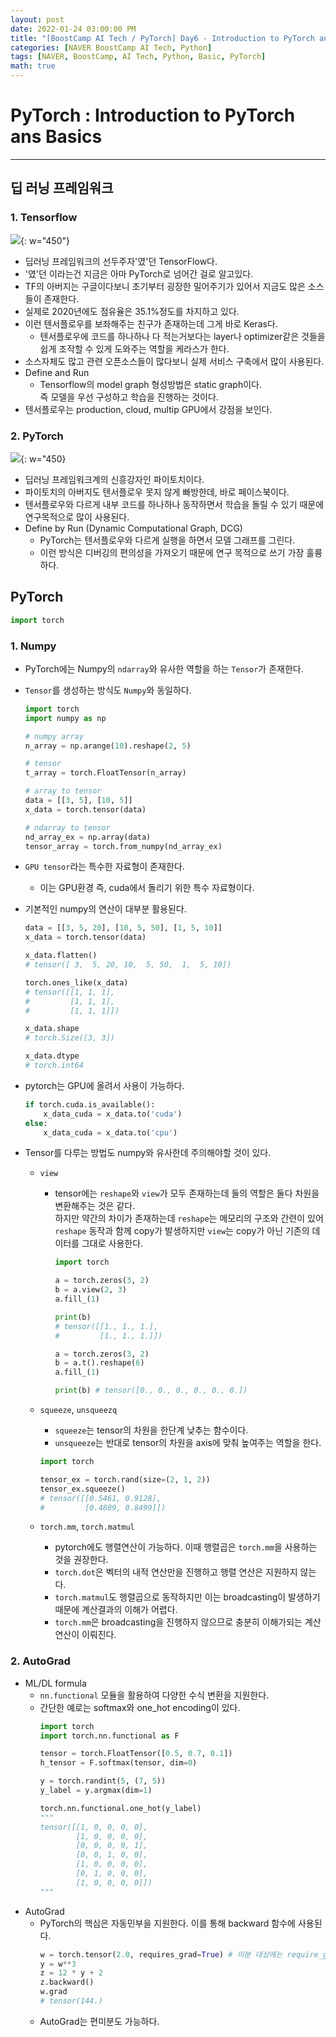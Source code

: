```yaml
---
layout: post
date: 2022-01-24 03:00:00 PM
title: "[BoostCamp AI Tech / PyTorch] Day6 - Introduction to PyTorch and Basics"
categories: [NAVER BoostCamp AI Tech, Python]
tags: [NAVER, BoostCamp, AI Tech, Python, Basic, PyTorch]
math: true
---
```

# PyTorch : Introduction to PyTorch ans Basics

---

## 딥 러닝 프레임워크

### 1. Tensorflow

![](/image/boostcamp/pytorch/tf_logo.png){: w="450"}

- 딥러닝 프레임워크의 선두주자'였'던 TensorFlow다.
- '였'던 이라는건 지금은 아마 PyTorch로 넘어간 걸로 알고있다.
- TF의 아버지는 구글이다보니 초기부터 굉장한 밀어주기가 있어서 지금도 많은 소스들이 존재한다.
- 실제로 2020년에도 점유율은 35.1%정도를 차지하고 있다.
- 이런 텐서플로우를 보좌해주는 친구가 존재하는데 그게 바로 Keras다.
    - 텐서플로우에 코드를 하나하나 다 적는거보다는 layer나 optimizer같은 것들을 쉽게 조작할 수 있게 도와주는 역할을 케라스가 한다.
- 소스자체도 많고 관련 오픈소스들이 많다보니 실제 서비스 구축에서 많이 사용된다.
- Define and Run
    - Tensorflow의 model graph 형성방법은 static graph이다.  
    즉 모델을 우선 구성하고 학습을 진행하는 것이다.
- 텐서플로우는 production, cloud, multip GPU에서 강점을 보인다.

### 2. PyTorch

![](/image/boostcamp/pytorch/pytorch.jpeg){: w="450}  

- 딥러닝 프레임워크계의 신흥강자인 파이토치이다.
- 파이토치의 아버지도 텐서플로우 못지 않게 빠방한데, 바로 페이스북이다.
- 텐서플로우와 다르게 내부 코드를 하나하나 동작하면서 학습을 돌릴 수 있기 때문에 연구목적으로 많이 사용된다.
- Define by Run (Dynamic Computational Graph, DCG)
    - PyTorch는 텐서플로우와 다르게 실행을 하면서 모델 그래프를 그린다.
    - 이런 방식은 디버깅의 편의성을 가져오기 때문에 연구 목적으로 쓰기 가장 훌륭하다.

## PyTorch

```python
import torch
```

### 1. Numpy

- PyTorch에는 Numpy의 `ndarray`와 유사한 역할을 하는 `Tensor`가 존재한다.
- `Tensor`를 생성하는 방식도 `Numpy`와 동일하다.
    ```python
    import torch
    import numpy as np

    # numpy array
    n_array = np.arange(10).reshape(2, 5)

    # tensor
    t_array = torch.FloatTensor(n_array)

    # array to tensor
    data = [[3, 5], [10, 5]]
    x_data = torch.tensor(data)

    # ndarray to tensor
    nd_array_ex = np.array(data)
    tensor_array = torch.from_numpy(nd_array_ex)
    ```
- `GPU tensor`라는 특수한 자료형이 존재한다.
    - 이는 GPU환경 즉, cuda에서 돌리기 위한 특수 자료형이다.
- 기본적인 numpy의 연산이 대부분 활용된다.
    ```python
    data = [[3, 5, 20], [10, 5, 50], [1, 5, 10]]
    x_data = torch.tensor(data)

    x_data.flatten()
    # tensor([ 3,  5, 20, 10,  5, 50,  1,  5, 10])

    torch.ones_like(x_data)
    # tensor([[1, 1, 1],
    #         [1, 1, 1],
    #         [1, 1, 1]])

    x_data.shape
    # torch.Size([3, 3])

    x_data.dtype
    # torch.int64
    ```
- pytorch는 GPU에 올려서 사용이 가능하다.
    ```python
    if torch.cuda.is_available():
        x_data_cuda = x_data.to('cuda')
    else:
        x_data_cuda = x_data.to('cpu')
    ```

- Tensor를 다루는 방법도 numpy와 유사한데 주의해야할 것이 있다.
    - `view`
        - tensor에는 `reshape`와 `view`가 모두 존재하는데 둘의 역할은 둘다 차원을 변환해주는 것은 같다.  
        하지만 약간의 차이가 존재하는데 `reshape`는 메모리의 구조와 간련이 있어 `reshape` 동작과 함께 copy가 발생하지만 `view`는 copy가 아닌 기존의 데이터를 그대로 사용한다.  
        
            ```python
            import torch

            a = torch.zeros(3, 2)
            b = a.view(2, 3)
            a.fill_(1)

            print(b)
            # tensor([[1., 1., 1.],
            #         [1., 1., 1.]])

            a = torch.zeros(3, 2)
            b = a.t().reshape(6)
            a.fill_(1)

            print(b) # tensor([0., 0., 0., 0., 0., 0.])
            ```  
    - `squeeze`, `unsqueezq`
        - `squeeze`는 tensor의 차원을 한단계 낮추는 함수이다.
        - `unsqueeze`는 반대로 tensor의 차원을 axis에 맞춰 높여주는 역할을 한다.
        
        ```python
        import torch

        tensor_ex = torch.rand(size=(2, 1, 2))
        tensor_ex.squeeze() 
        # tensor([[0.5461, 0.9128],
        #         [0.4809, 0.8499]])

        ```
    - `torch.mm`, `torch.matmul`
        - pytorch에도 행렬연산이 가능하다. 이때 행렬곱은 `torch.mm`을 사용하는 것을 권장한다.
        - `torch.dot`은 벡터의 내적 연산만을 진행하고 행렬 연산은 지원하지 않는다.
        - `torch.matmul`도 행렬곱으로 동작하지만 이는 broadcasting이 발생하기 때문에 계산결과의 이해가 어렵다.
        - `torch.mm`은 broadcasting을 진행하지 않으므로 충분히 이해가되는 계산 연산이 이뤄진다.

### 2. AutoGrad

- ML/DL formula
    - `nn.functional` 모듈을 활용하여 다양한 수식 변환을 지원한다.
    - 간단한 예로는 softmax와 one_hot encoding이 있다.
        ```python
        import torch
        import torch.nn.functional as F

        tensor = torch.FloatTensor([0.5, 0.7, 0.1])
        h_tensor = F.softmax(tensor, dim=0)

        y = torch.randint(5, (7, 5))
        y_label = y.argmax(dim=1)

        torch.nn.functional.one_hot(y_label)
        """
        tensor([[1, 0, 0, 0, 0],
                [1, 0, 0, 0, 0],
                [0, 0, 0, 0, 1],
                [0, 0, 1, 0, 0],
                [1, 0, 0, 0, 0],
                [0, 1, 0, 0, 0],
                [1, 0, 0, 0, 0]])
        """
        ```
- AutoGrad
    - PyTorch의 핵심은 자동민부을 지원한다. 이를 통해 backward 함수에 사용된다.
        ```python
        w = torch.tensor(2.0, requires_grad=True) # 미분 대상에는 require_grad=True 설정
        y = w**3
        z = 12 * y + 2
        z.backward()
        w.grad
        # tensor(144.)
        ```
    - AutoGrad는 편미분도 가능하다.